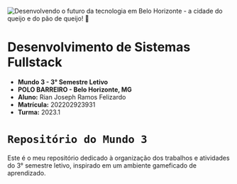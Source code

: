 ![Desenvolvendo o futuro da tecnologia em Belo Horizonte - a cidade do queijo e do pão de queijo! 🚀](https://github.com/rianjsp/desenvolvimento-sistemas/assets/116752833/be51240a-7d96-4acb-ae70-4e566f6bec6b)

# **Desenvolvimento de Sistemas Fullstack**
- **Mundo 3 - 3° Semestre Letivo**
- **POLO BARREIRO - Belo Horizonte, MG**
- **Aluno:** Rian Joseph Ramos Felizardo
- **Matrícula:** 202202923931
- **Turma:** 2023.1

# `Repositório do Mundo 3`

Este é o meu repositório dedicado à organização dos trabalhos e atividades do 3° semestre letivo, inspirado em um ambiente gameficado de aprendizado.
